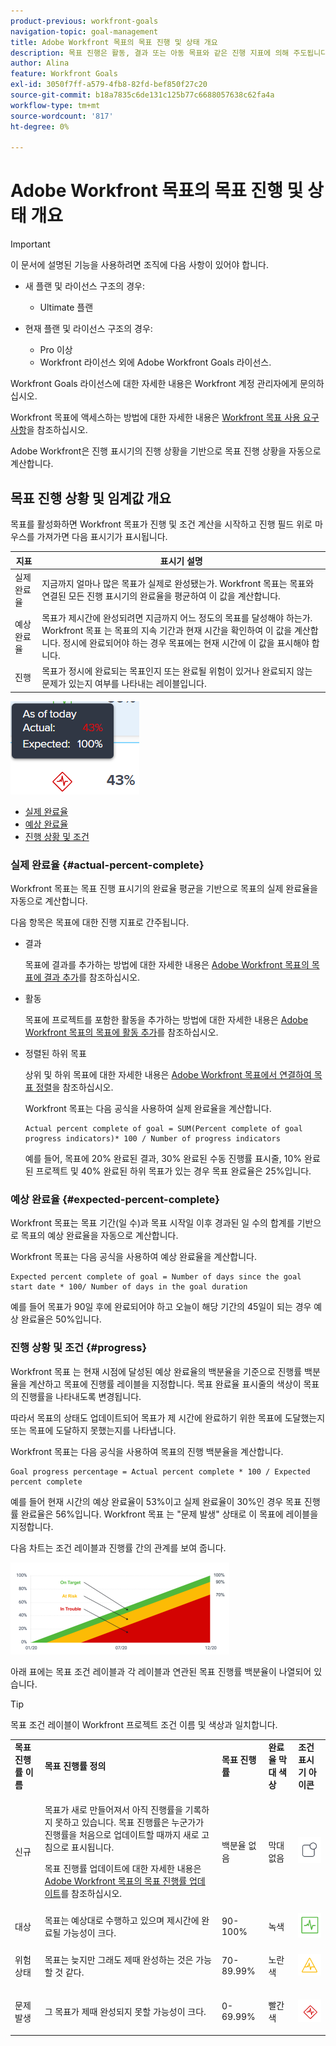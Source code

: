 ```yaml
---
product-previous: workfront-goals
navigation-topic: goal-management
title: Adobe Workfront 목표의 목표 진행 및 상태 개요
description: 목표 진행은 활동, 결과 또는 아동 목표와 같은 진행 지표에 의해 주도됩니다. 목표 조건은 현재 시점의 목표 진행에 의해 결정된다.
author: Alina
feature: Workfront Goals
exl-id: 3050f7ff-a579-4fb8-82fd-bef850f27c20
source-git-commit: b18a7835c6de131c125b77c6688057638c62fa4a
workflow-type: tm+mt
source-wordcount: '817'
ht-degree: 0%

---
```


# Adobe Workfront 목표의 목표 진행 및 상태 개요

<!--Audited for P&P only: 4/2025-->

>[!IMPORTANT]
>
>이 문서에 설명된 기능을 사용하려면 조직에 다음 사항이 있어야 합니다.
>
>
>* 새 플랜 및 라이선스 구조의 경우:
>
>   * Ultimate 플랜
>    
>* 현재 플랜 및 라이선스 구조의 경우:
>
>   * Pro 이상
>   * Workfront 라이선스 외에 Adobe Workfront Goals 라이선스.
>
> Workfront Goals 라이선스에 대한 자세한 내용은 Workfront 계정 관리자에게 문의하십시오.
>
>Workfront 목표에 액세스하는 방법에 대한 자세한 내용은 [Workfront 목표 사용 요구 사항](../../workfront-goals/goal-management/access-needed-for-wf-goals.md)을 참조하십시오.

Adobe Workfront은 진행 표시기의 진행 상황을 기반으로 목표 진행 상황을 자동으로 계산합니다.

## 목표 진행 상황 및 임계값 개요

목표를 활성화하면 Workfront 목표가 진행 및 조건 계산을 시작하고 진행 필드 위로 마우스를 가져가면 다음 표시기가 표시됩니다.

| 지표 | 표시기 설명 |
|---|---|
| 실제 완료율 | 지금까지 얼마나 많은 목표가 실제로 완성됐는가. Workfront 목표는 목표와 연결된 모든 진행 표시기의 완료율을 평균하여 이 값을 계산합니다. |
| 예상 완료율 | 목표가 제시간에 완성되려면 지금까지 어느 정도의 목표를 달성해야 하는가. Workfront 목표 는 목표의 지속 기간과 현재 시간을 확인하여 이 값을 계산합니다. 정시에 완료되어야 하는 경우 목표에는 현재 시간에 이 값을 표시해야 합니다. |
| 진행 | 목표가 정시에 완료되는 목표인지 또는 완료될 위험이 있거나 완료되지 않는 문제가 있는지 여부를 나타내는 레이블입니다. |

![문제 발생](assets/in-trouble-goal-progress-expanded.png)

<!--drafted for the redesign: replace the screen shot above with the redesigned one which is white, not black-->

* [실제 완료율](#actual-percent-complete)
* [예상 완료율](#expected-percent-complete)
* [진행 상황 및 조건](#progress)

### 실제 완료율 {#actual-percent-complete}

Workfront 목표는 목표 진행 표시기의 완료율 평균을 기반으로 목표의 실제 완료율을 자동으로 계산합니다.

다음 항목은 목표에 대한 진행 지표로 간주됩니다.

* 결과

  목표에 결과를 추가하는 방법에 대한 자세한 내용은 [Adobe Workfront 목표의 목표에 결과 추가](../../workfront-goals/results-and-activities/add-results-to-goals.md)를 참조하십시오.

* 활동

  목표에 프로젝트를 포함한 활동을 추가하는 방법에 대한 자세한 내용은 [Adobe Workfront 목표의 목표에 활동 추가](../../workfront-goals/results-and-activities/add-activities-to-goals.md)를 참조하십시오.

* 정렬된 하위 목표

  상위 및 하위 목표에 대한 자세한 내용은 [Adobe Workfront 목표에서 연결하여 목표 정렬](../../workfront-goals/goal-alignment/align-goals-by-connecting-them.md)을 참조하십시오.

  Workfront 목표는 다음 공식을 사용하여 실제 완료율을 계산합니다.

  ```
  Actual percent complete of goal = SUM(Percent complete of goal progress indicators)* 100 / Number of progress indicators
  ```

  예를 들어, 목표에 20% 완료된 결과, 30% 완료된 수동 진행률 표시줄, 10% 완료된 프로젝트 및 40% 완료된 하위 목표가 있는 경우 목표 완료율은 25%입니다.

### 예상 완료율 {#expected-percent-complete}

Workfront 목표는 목표 기간(일 수)과 목표 시작일 이후 경과된 일 수의 합계를 기반으로 목표의 예상 완료율을 자동으로 계산합니다.

Workfront 목표는 다음 공식을 사용하여 예상 완료율을 계산합니다.

```
Expected percent complete of goal = Number of days since the goal start date * 100/ Number of days in the goal duration
```

예를 들어 목표가 90일 후에 완료되어야 하고 오늘이 해당 기간의 45일이 되는 경우 예상 완료율은 50%입니다.

### 진행 상황 및 조건 {#progress}

Workfront 목표 는 현재 시점에 달성된 예상 완료율의 백분율을 기준으로 진행률 백분율을 계산하고 목표에 진행률 레이블을 지정합니다. 목표 완료율 표시줄의 색상이 목표의 진행률을 나타내도록 변경됩니다.

따라서 목표의 상태도 업데이트되어 목표가 제 시간에 완료하기 위한 목표에 도달했는지 또는 목표에 도달하지 못했는지를 나타냅니다.

Workfront 목표는 다음 공식을 사용하여 목표의 진행 백분율을 계산합니다.

```
Goal progress percentage = Actual percent complete * 100 / Expected percent complete
```

예를 들어 현재 시간의 예상 완료율이 53%이고 실제 완료율이 30%인 경우 목표 진행률 완료율은 56%입니다. Workfront 목표 는 &quot;문제 발생&quot; 상태로 이 목표에 레이블을 지정합니다.

다음 차트는 조건 레이블과 진행률 간의 관계를 보여 줍니다.

![진행 상태 레이블 차트로 표시](assets/progress-status-labels-charted-after-match-with-project-condition-350x147.png)

아래 표에는 목표 조건 레이블과 각 레이블과 연관된 목표 진행률 백분율이 나열되어 있습니다.

>[!TIP]
>
>목표 조건 레이블이 Workfront 프로젝트 조건 이름 및 색상과 일치합니다.

<table style="table-layout:auto"> 
 <col> 
 <col> 
 <col> 
 <col> 
 <tbody> 
  <tr> 
   <td><b>목표 진행률 이름</b></td> 
   <td><b>목표 진행률 정의</b></td> 
   <td><b>목표 진행률</b></td> 
   <td><b>완료율 막대 색상</b></td> 
   <td><b>조건 표시기 아이콘</b></td> 
  </tr> 
  <tr> 
   <td>신규</td> 
   <td> <p>목표가 새로 만들어져서 아직 진행률을 기록하지 못하고 있습니다. 목표 진행률은 누군가가 진행률을 처음으로 업데이트할 때까지 새로 고침으로 표시됩니다. </p> <p>목표 진행률 업데이트에 대한 자세한 내용은 <a href="../../workfront-goals/goal-review-and-workfront-goals-sections/check-in-goals.md" class="MCXref xref">Adobe Workfront 목표의 목표 진행률 업데이트</a>를 참조하십시오.</p> </td> 
   <td>백분율 없음</td> 
   <td>막대 없음</td> 
   <td><img src="assets/new-goal-icon-condition.png" alt="new_goal_icon_condition.png"></td>
  </tr> 
  <tr> 
   <td> <p><span>대상</span> </p> </td> 
   <td>목표는 예상대로 수행하고 있으며 제시간에 완료될 가능성이 크다. </td> 
   <td>90-100%</td> 
   <td>녹색</td> 
    <td><img src="assets/on-target-icon-condition.png" alt="on_target_icon_condition.png"></td>
  </tr> 
  <tr> 
   <td> <p><span>위험 상태</span> </p> </td> 
   <td>목표는 늦지만 그래도 제때 완성하는 것은 가능할 것 같다. </td> 
   <td>70-89.99%</td> 
   <td>노란색</td>
   <td><img src="assets/at-risk-icon-condition.png" alt="at_risk_icon_condition.png"></td> 
  </tr> 
  <tr> 
   <td> <p><span>문제 발생</span> </p> </td> 
   <td> <p>그 목표가 제때 완성되지 못할 가능성이 크다. </p> </td> 
   <td>0-69.99%</td> 
   <td>빨간색</td> 
   <td><img src="assets/in-trouble-icon-condition.png" alt="in_trouble_icon_condition.png"></td> 
  </tr> 
 </tbody> 
</table>

